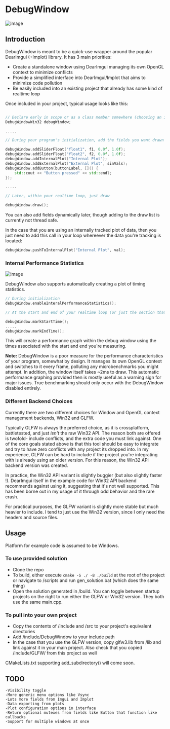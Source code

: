 # DebugWindow

![image](https://github.com/user-attachments/assets/504082c2-af77-4bb5-b012-8ff9a5b92ac4)

## Introduction
DebugWindow is meant to be a quick-use wrapper around the popular DearImgui (+Implot) library. It has 3 main priorities:

- Create a standalone window using DearImgui managing its own OpenGL context to minimize conflicts
- Provide a simplified interface into DearImgui/Implot that aims to minimize code pollution
- Be easily included into an existing project that already has some kind of realtime loop

Once included in your project, typical usage looks like this:

```cpp

// Declare early in scope or as a class member somewhere (choosing an implementation type)
DebugWindowWin32 debugWindow;

.....

// During your program's initialization, add the fields you want drawn

debugWindow.addSliderFloat("float1", f1, 0.0f, 1.0f);
debugWindow.addSliderFloat("float2", f2, 0.0f, 1.0f);
debugWindow.addInternalPlot("Internal Plot");
debugWindow.addExternalPlot("External Plot", sinVals);
debugWindow.addButton(buttonLabel, []() {
    std::cout << "Button pressed" << std::endl;
});

.....

// Later, within your realtime loop, just draw

debugWindow.draw();
```

You can also add fields dynamically later, though adding to the draw list is currently not thread safe.

In the case that you are using an internally tracked plot of data, then you just need to add this call in your loop whereever the data you're tracking is located:

```cpp
debugWindow.pushToInternalPlot("Internal Plot", val);
```

### Internal Performance Statistics

![image](https://github.com/user-attachments/assets/cd95127b-4db4-4373-ac89-ae175b40586b)

DebugWindow also supports automatically creating a plot of timing statistics.

```cpp
// During initialization
debugWindow.enableInteralPerformanceStatistics();

// At the start and end of your realtime loop (or just the section that you're timing)

debugWindow.markStartTime();
.....
debugWindow.markEndTime();
```

This will create a performance graph within the debug window using the times associated with the start and end you're measuring.

**Note:** DebugWindow is a poor measure for the performance characteristics of your program, somewhat by design. It manages its own OpenGL context and switches to it every frame, polluting any microbenchmarks you might attempt. In addition, the window itself takes ~2ms to draw. This automatic performance graphing provided then is mostly useful as a warning sign for major issues. True benchmarking should only occur with the DebugWindow disabled entirely.

### Different Backend Choices

Currently there are two different choices for Window and OpenGL context management backends, Win32 and GLFW. 

Typically GLFW is always the preferred choice, as it is crossplatform, battletested, and just _isn't_ the raw Win32 API. The reason both are offered is twofold- include conflicts, and the extra code you must link against. One of the core goals stated above is that this tool should be easy to integrate and try to have zero conflicts with any project its dropped into. In my experience, GLFW can be hard to include if the project you're integrating with is already using an older version. For this reason, the Win32 API backend version was created.

In practice, the Win32 API variant is slightly buggier (but also slightly faster !). DearImgui itself in the example code for Win32 API backend recommends against using it, suggesting that it's not well supported. This has been borne out in my usage of it through odd behavior and the rare crash.

For practical purposes, the GLFW variant is slightly more stable but much heavier to include. I tend to just use the Win32 version, since I only need the headers and source files.

## Usage

Platform for example code is assumed to be Windows.

### To use provided solution
- Clone the repo
- To build, either execute ```cmake -S ./ -B ./build``` at the root of the project or navigate to /scripts and run gen_solution.bat (which does the same thing)
- Open the solution generated in /build. You can toggle between startup projects on the right to run either the GLFW or Win32 version. They both use the same main.cpp.

### To pull into your own project
- Copy the contents of /include and /src to your project's equivalent directories
- Add /include/DebugWindow to your include path
- In the case that you use the GLFW version, copy glfw3.lib from /lib and link against it in your main project. Also check that you copied /include/GLFW/ from this project as well

CMakeLists.txt supporting add_subdirectory() will come soon.

## TODO
    -Visibility toggle
    -More generic menu options like Vsync
    -Lots more fields from Imgui and Implot
    -Data exporting from plots
    -Plot configuration options in interface
    -Return optional mutexes from fields like Button that function like callbacks
    -Support for multiple windows at once
